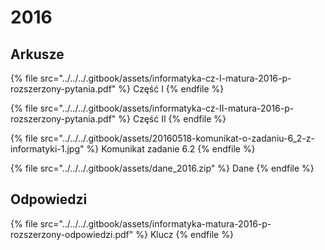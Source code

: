 # 2016

## Arkusze

{% file src="../../../.gitbook/assets/informatyka-cz-I-matura-2016-p-rozszerzony-pytania.pdf" %}
Część I
{% endfile %}

{% file src="../../../.gitbook/assets/informatyka-cz-II-matura-2016-p-rozszerzony-pytania.pdf" %}
Część II
{% endfile %}

{% file src="../../../.gitbook/assets/20160518-komunikat-o-zadaniu-6_2-z-informatyki-1.jpg" %}
Komunikat zadanie 6.2
{% endfile %}

{% file src="../../../.gitbook/assets/dane_2016.zip" %}
Dane
{% endfile %}

## Odpowiedzi

{% file src="../../../.gitbook/assets/informatyka-matura-2016-p-rozszerzony-odpowiedzi.pdf" %}
Klucz
{% endfile %}

